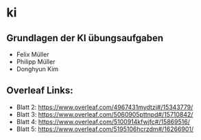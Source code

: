# ki
## Grundlagen der KI übungsaufgaben

- Felix Müller
- Philipp Müller
- Donghyun Kim


## Overleaf Links:
- Blatt 2: https://www.overleaf.com/4967431mydtzj#/15343779/
- Blatt 3: https://www.overleaf.com/5060905pttnpd#/15710842/
- Blatt 4: https://www.overleaf.com/5100914kfwjfc#/15869516/
- Blatt 5: https://www.overleaf.com/5195106hcrzdm#/16266901/
